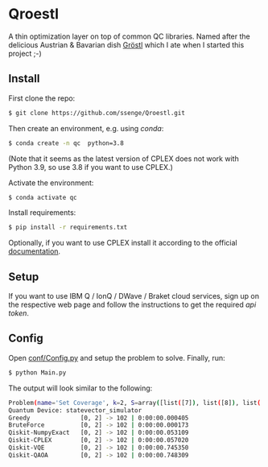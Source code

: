 # Qroestl
A thin optimization layer on top of common QC libraries. Named after the delicious Austrian & Bavarian dish [Gröstl](https://de.wikipedia.org/wiki/Tiroler_Gröstl) which I ate when I started this project ;-)

## Install

First clone the repo:
```bash
$ git clone https://github.com/ssenge/Qroestl.git
```

Then create an environment, e.g. using _conda_:
```bash
$ conda create -n qc  python=3.8
```

(Note that it seems as the latest version of CPLEX does not work with Python 3.9, so use 3.8 if you want to use CPLEX.)

Activate the environment:

```bash
$ conda activate qc
```

Install requirements:
```bash
$ pip install -r requirements.txt
```

Optionally, if you want to use CPLEX install it according to the official [documentation](https://www.ibm.com/products/ilog-cplex-optimization-studio).

## Setup

If you want to use IBM Q / IonQ / DWave / Braket cloud services, sign up on the respective web page and follow the instructions to get the required _api token_.

## Config

Open [conf/Config.py](run/TaskConfig.py) and setup the problem to solve. Finally, run:

```bash
$ python Main.py
```

The output will look similar to the following:
```bash
Problem(name='Set Coverage', k=2, S=array([list([7]), list([8]), list([1, 2])], dtype=object), W=[100, 1, 1, 1])
Quantum Device: statevector_simulator
Greedy              [0, 2] -> 102 | 0:00:00.000405
BruteForce          [0, 2] -> 102 | 0:00:00.000173
Qiskit-NumpyExact   [0, 2] -> 102 | 0:00:00.053109
Qiskit-CPLEX        [0, 2] -> 102 | 0:00:00.057020
Qiskit-VQE          [0, 2] -> 102 | 0:00:00.745350
Qiskit-QAOA         [0, 2] -> 102 | 0:00:00.748309
```


